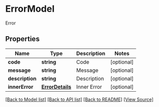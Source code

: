 ﻿# ErrorModel
Error

## Properties
Name | Type | Description | Notes
------------ | ------------- | ------------- | -------------
**code** | **string** | Code  | [optional]
**message** | **string** | Message  | [optional]
**description** | **string** | Description  | [optional]
**innerError** | [**ErrorDetails**](ErrorDetails.md) | Inner Error  | [optional]

[[Back to Model list]](../README.md#documentation-for-models) [[Back to API list]](../README.md#documentation-for-api-endpoints) [[Back to README]](../README.md) [[View Source]](../src/models/errorModel.ts)


